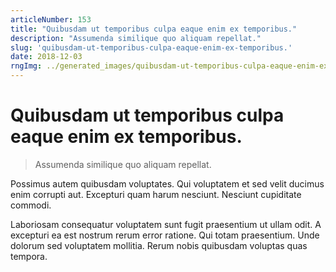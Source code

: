 ```yaml
---
articleNumber: 153
title: "Quibusdam ut temporibus culpa eaque enim ex temporibus."
description: "Assumenda similique quo aliquam repellat."
slug: 'quibusdam-ut-temporibus-culpa-eaque-enim-ex-temporibus.'
date: 2018-12-03
rngImg: ../generated_images/quibusdam-ut-temporibus-culpa-eaque-enim-ex-temporibus..jpg
---
```


# Quibusdam ut temporibus culpa eaque enim ex temporibus.

> Assumenda similique quo aliquam repellat.

Possimus autem quibusdam voluptates. Qui voluptatem et sed velit ducimus enim corrupti aut. Excepturi quam harum nesciunt. Nesciunt cupiditate commodi.
 Laboriosam consequatur voluptatem sunt fugit praesentium ut ullam odit. A excepturi ea est nostrum rerum error ratione. Qui totam praesentium. Unde dolorum sed voluptatem mollitia. Rerum nobis quibusdam voluptas quas tempora.
